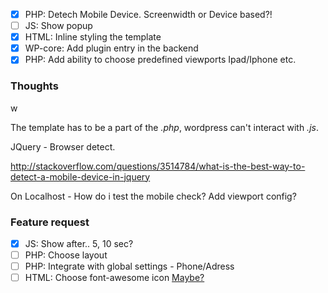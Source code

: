 - [x] PHP: Detech Mobile Device. Screenwidth or Device based?!
- [ ] JS: Show popup
- [x] HTML: Inline styling the template
- [x] WP-core: Add plugin entry in the backend
- [x] PHP: Add ability to choose predefined viewports Ipad/Iphone etc.

### Thoughts

w

The template has to be a part of the *.php*, wordpress can't interact with *.js*.

JQuery - Browser detect.

http://stackoverflow.com/questions/3514784/what-is-the-best-way-to-detect-a-mobile-device-in-jquery

On Localhost - How do i test the mobile check? Add viewport config?

### Feature request

- [x] JS: Show after.. 5, 10 sec?
- [ ] PHP: Choose layout
- [ ] PHP: Integrate with global settings - Phone/Adress
- [ ] HTML: Choose font-awesome icon [Maybe?](https://github.com/itsjavi/fontawesome-iconpicker)
